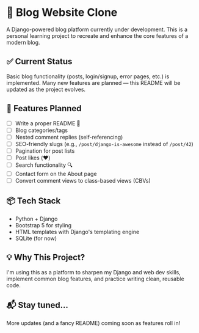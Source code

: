 # 📝 Blog Website Clone

A Django-powered blog platform currently under development. This is a personal learning project to recreate and enhance the core features of a modern blog.

## ✅ Current Status

Basic blog functionality (posts, login/signup, error pages, etc.) is implemented. Many new features are planned — this README will be updated as the project evolves.

## 🚧 Features Planned

- [ ] Write a proper README 📖
- [ ] Blog categories/tags
- [ ] Nested comment replies (self-referencing)
- [ ] SEO-friendly slugs (e.g., `/post/django-is-awesome` instead of `/post/42`)
- [ ] Pagination for post lists
- [ ] Post likes (❤️)
- [ ] Search functionality 🔍
- [ ] Contact form on the About page
- [ ] Convert comment views to class-based views (CBVs)

## 📦 Tech Stack

- Python + Django
- Bootstrap 5 for styling
- HTML templates with Django's templating engine
- SQLite (for now)

## 💡 Why This Project?

I'm using this as a platform to sharpen my Django and web dev skills, implement common blog features, and practice writing clean, reusable code.

## 📬 Stay tuned...

More updates (and a fancy README) coming soon as features roll in!
